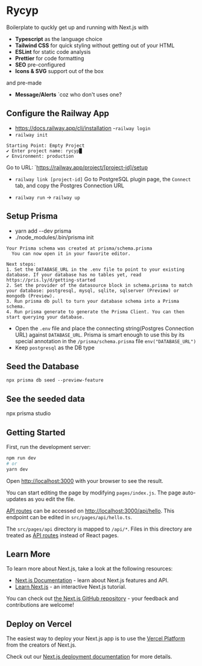 # Rycyp
Boilerplate to quckly get up and running with Next.js with
- __Typescript__ as the language choice
- __Tailwind CSS__ for quick styling without getting out of your HTML
- __ESLint__ for static code analysis
- __Prettier__ for code formatting
- __SEO__ pre-configured
- __Icons & SVG__ support out of the box

and pre-made
- __Message/Alerts__ `coz who don't uses one?

## Configure the Railway App
- https://docs.railway.app/cli/installation
-`railway login`
- `railway init`
```
Starting Point: Empty Project
✔ Enter project name: rycyp█
✔ Environment: production
```
Go to URL: `https://railway.app/project/[project-id]/setup
- `railway link [project-id]`
Go to PostgreSQL plugin page, the `Connect` tab, and copy the Postgres Connection URL

- `railway run` -> `railway up`


## Setup Prisma
- yarn add --dev prisma
- ./node_modules/.bin/prisma init
```
Your Prisma schema was created at prisma/schema.prisma
  You can now open it in your favorite editor.

Next steps:
1. Set the DATABASE_URL in the .env file to point to your existing database. If your database has no tables yet, read https://pris.ly/d/getting-started
2. Set the provider of the datasource block in schema.prisma to match your database: postgresql, mysql, sqlite, sqlserver (Preview) or mongodb (Preview).
3. Run prisma db pull to turn your database schema into a Prisma schema.
4. Run prisma generate to generate the Prisma Client. You can then start querying your database.
```
- Open the `.env` file and place the connecting string(Postgres Connection URL) against `DATABASE_URL`. Prisma is smart enough to use this by its special annotation in the `/prisma/schema.prisma` file `env("DATABASE_URL")`
- Keep `postgresql` as the DB type

## Seed the Database
`npx prisma db seed --preview-feature`

## See the seeded data
npx prisma studio

## Getting Started

First, run the development server:

```bash
npm run dev
# or
yarn dev
```

Open [http://localhost:3000](http://localhost:3000) with your browser to see the result.

You can start editing the page by modifying `pages/index.js`. The page auto-updates as you edit the file.

[API routes](https://nextjs.org/docs/api-routes/introduction) can be accessed on [http://localhost:3000/api/hello](http://localhost:3000/api/hello). This endpoint can be edited in `src/pages/api/hello.ts`.

The `src/pages/api` directory is mapped to `/api/*`. Files in this directory are treated as [API routes](https://nextjs.org/docs/api-routes/introduction) instead of React pages.

## Learn More

To learn more about Next.js, take a look at the following resources:

- [Next.js Documentation](https://nextjs.org/docs) - learn about Next.js features and API.
- [Learn Next.js](https://nextjs.org/learn) - an interactive Next.js tutorial.

You can check out [the Next.js GitHub repository](https://github.com/vercel/next.js/) - your feedback and contributions are welcome!

## Deploy on Vercel

The easiest way to deploy your Next.js app is to use the [Vercel Platform](https://vercel.com/new?utm_medium=default-template&filter=next.js&utm_source=create-next-app&utm_campaign=create-next-app-readme) from the creators of Next.js.

Check out our [Next.js deployment documentation](https://nextjs.org/docs/deployment) for more details.

